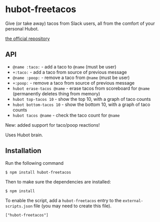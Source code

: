hubot-freetacos
==============

Give (or take away) tacos from Slack users, all from the comfort of your personal Hubot.

[the official repository](https://github.com/broken-shotgun/hubot-freetacos)

API
---

* `@name :taco:` - add a taco to `@name` (must be user)
* `+:taco:` - add a taco from source of previous message
* `@name :poop:` - remove a taco from `@name` (must be user)
* `+:poop:` - remove a taco from source of previous message
* `hubot erase-tacos @name` - erase tacos from scoreboard for `@name` (permanently deletes thing from memory)
* `hubot top-tacos 10` - show the top 10, with a graph of taco counts
* `hubot bottom-tacos 10` - show the bottom 10, with a graph of taco counts
* `hubot tacos @name` - check the taco count for `@name`

New: added support for taco/poop reactions!

Uses Hubot brain.

## Installation

Run the following command

    $ npm install hubot-freetacos

Then to make sure the dependencies are installed:

    $ npm install

To enable the script, add a `hubot-freetacos` entry to the `external-scripts.json`
file (you may need to create this file).

    ["hubot-freetacos"]
